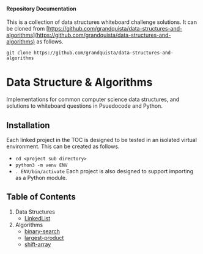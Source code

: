 #### Repository Documentation

This is a collection of data structures whiteboard challenge solutions.
It can be cloned from [https://github.com/grandquista/data-structures-and-algorithms](https://github.com/grandquista/data-structures-and-algorithms) as follows.

`git clone https://github.com/grandquista/data-structures-and-algorithms`

# Data Structure & Algorithms

Implementations for common computer science data structures, and solutions to
whiteboard questions in Psuedocode and Python.

## Installation

Each linked project in the TOC is designed to be tested in an isolated
virtual environment. This can be created as follows.
* `cd <project sub directory>`
* `python3 -m venv ENV`
* `. ENV/bin/activate`
Each project is also designed to support importing as a Python module.

## Table of Contents
1. Data Structures
    - [LinkedList](./data_structures/linked_list)
2. Algorithms
    - [binary-search](./challenges/binary_search)
    - [largest-product](./challenges/largest_product)
    - [shift-array](./challenges/shift-array)

